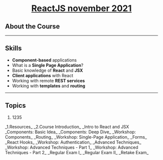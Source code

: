 # <a href="https://softuni.bg/trainings/3575/reactjs-november-2021" target="_blanc"><p align="center">ReactJS november 2021<p></a>

## About the Course

---

## Skills
* **Component-based** applications
* What is a **Single Page Application**?
* Basic knowledge of **React** and **JSX**
* **Client applications** with React
* Working with remote **REST services**
* Working with **templates** and **routing**

---

## Topics

<ol>
  <li>1235</li>
</ol>
_1.Resources_
_2.Course Introduction_
_Intro to React and JSX
_Components: Basic Idea_
_Components: Deep Dive_
_Workshop: Components_
_Routing_
_Workshop: Single-Page Application_
_Forms_
_React Hooks_
_Workshop: Authentication_
_Advanced Techniques_
_Workshop: Advanced Techniques - Part 1_
_Workshop: Advanced Techniques - Part 2_
_Regular Exam I_
_Regular Exam II_
_Retake Exam_



